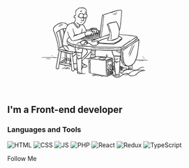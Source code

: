 [![Header](https://github.com/GarifullinII/GarifullinII/blob/main/assets/me.gif)](https://www.youtube.com/channel/UCNkLRIFzquWOpZeGKlYBxYA)

## I'm a Front-end developer

### Languages and Tools
![HTML](https://img.shields.io/badge/-HTML-FF0000?style=for-the-badge&logo)
![CSS](https://img.shields.io/badge/-CSS-FF8C00?style=for-the-badge&logo)
![JS](https://img.shields.io/badge/-JS-FFFF00?style=for-the-badge&logo)
![PHP](https://img.shields.io/badge/-PHP-00FF00?style=for-the-badge&logo)
![React](https://img.shields.io/badge/-React-00FFFF?style=for-the-badge&logo)
![Redux](https://img.shields.io/badge/-Redux-1E90FF?style=for-the-badge&logo)
![TypeScript](https://img.shields.io/badge/-TypeScript-5A009D?style=for-the-badge&logo)

Follow Me
